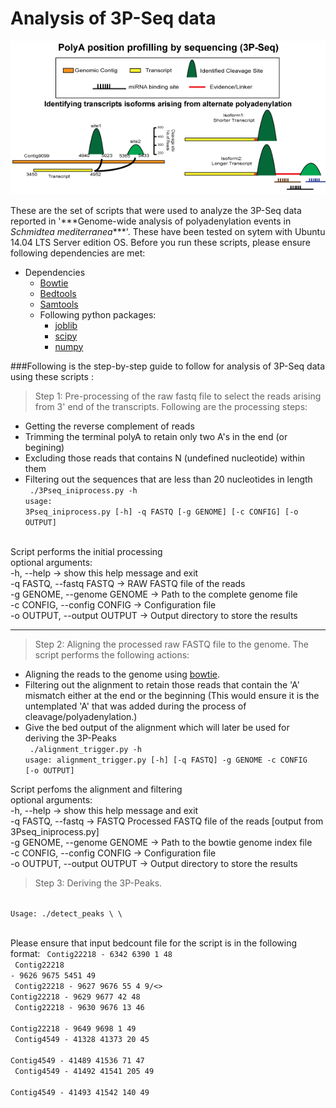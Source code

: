# Analysis of 3P-Seq data

<p align="center">
<img src="https://github.com/VairavanL/3PSeq_analysis/blob/master/3P_Header.gif"/>
</p>
These are the set of scripts that were used to analyze the 3P-Seq data reported in '***Genome-wide analysis of polyadenylation events in <i>Schmidtea mediterranea</i>***'. These have been tested on sytem with Ubuntu 14.04 LTS Server edition OS. Before you run these scripts, please ensure following dependencies are met:

* Dependencies
  * <a href="http://bowtie-bio.sourceforge.net/index.shtml" target="_blank">Bowtie</a>
  * <a href="http://bedtools.readthedocs.org/en/latest/" target="_blank">Bedtools</a>
  * <a href="http://samtools.sourceforge.net/">Samtools</a>
  * Following python packages:
    * <a href="https://pypi.python.org/pypi/joblib">joblib</a>
    * <a href="http://www.scipy.org/">scipy</a>
    * <a href="http://www.numpy.org/">numpy</a>

###Following is the step-by-step guide to follow for analysis of 3P-Seq data using these scripts :
> Step 1: Pre-processing of the raw fastq file to select the reads arising from 3' end of the transcripts. Following are the processing steps:<br/>
  * Getting the reverse complement of reads
  * Trimming the terminal polyA to retain only two A's in the end (or begining)
  * Excluding those reads that contains N (undefined nucleotide) within them
  * Filtering out the sequences that are less than 20 nucleotides in length <br/>
<code> ./3Pseq_iniprocess.py -h </code><br/>
<code>usage: 3Pseq_iniprocess.py [-h] -q FASTQ [-g GENOME] [-c CONFIG] [-o OUTPUT] </code><br/>

Script performs the initial processing <br/>
optional arguments: <br/>
-h, --help -> show this help message and exit <br/>
-q FASTQ, --fastq FASTQ ->  RAW FASTQ file of the reads <br/>
-g GENOME, --genome GENOME -> Path to the complete genome file <br/>
-c CONFIG, --config CONFIG -> Configuration file <br/>
-o OUTPUT, --output OUTPUT -> Output directory to store the results <br/>

- - - -

> Step 2: Aligning the processed raw FASTQ file to the genome. The script performs the following actions:
  * Aligning the reads to the genome using <a href="http://bowtie-bio.sourceforge.net/index.shtml" target="_blank">bowtie</a>.</br>
  * Filtering out the alignment to retain those reads that contain the 'A' mismatch either at the end or the beginning (This would ensure it is the untemplated 'A' that was added during the process of cleavage/polyadenylation.)<br/>
  * Give the bed output of the alignment which will later be used for deriving the 3P-Peaks <br/>
<code> ./alignment_trigger.py -h</code><br/>
<code>usage: alignment_trigger.py [-h] [-q FASTQ] -g GENOME -c CONFIG [-o OUTPUT]</code><br/>

Script perfoms the alignment and filtering <br/>
optional arguments: <br/>
-h, --help -> show this help message and exit <br/>
-q FASTQ, --fastq  -> FASTQ Processed FASTQ file of the reads [output from 3Pseq_iniprocess.py] </br>
-g GENOME, --genome GENOME -> Path to the bowtie genome index file </br>
-c CONFIG, --config CONFIG -> Configuration file </br>
-o OUTPUT, --output OUTPUT -> Output directory to store the results </br>

> Step 3: Deriving the 3P-Peaks.<br/>
<code>
Usage: ./detect_peaks \<bedcount_file\> \<readcut-off\>
</code><br/>

Please ensure that input bedcount file for the script is in the following format:
<code>
Contig22218     -       6342    6390    1       48 <br/>
Contig22218     -       9626    9675    5451    49 <br/>
Contig22218     -       9627    9676    55      4 9/<>
Contig22218     -       9629    9677    42      48<br/>
Contig22218     -       9630    9676    13      46<br/>
Contig22218     -       9649    9698    1       49<br/>
Contig4549      -       41328   41373   20      45<br/>
Contig4549      -       41489   41536   71      47<br/>
Contig4549      -       41492   41541   205     49<br/>
Contig4549      -       41493   41542   140     49<br/>
</code>


